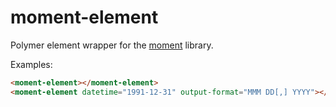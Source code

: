 # moment-element

Polymer element wrapper for the [moment](https://github.com/moment/moment) library.

Examples:

```html
<moment-element></moment-element>
<moment-element datetime="1991-12-31" output-format="MMM DD[,] YYYY"></moment-element>
```
